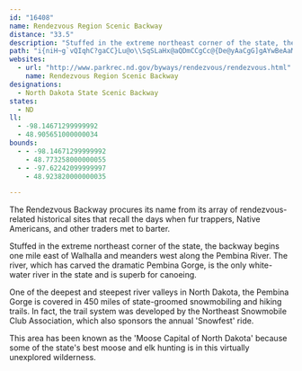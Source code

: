 ```yaml
---
id: "16408"
name: Rendezvous Region Scenic Backway
distance: "33.5"
description: "Stuffed in the extreme northeast corner of the state, the backway begins one mile east of Walhalla and meanders west along the Pembina River. The river is the only white-water river in the state and is superb for canoeing."
path: "i{niH~g`vQIqhC?gaCC}Lu@o\\SqSLaHx@aQDmCCgCc@{De@yAaCgG]gAYwBeAaM_@oBYq@i@q@]MaAQkFGo@WiAu@m@m@_BkDeAeFOoDDaGKy@]y@_@k@cEgE_AwAi@iAm@kCU_Bo@gI_@{CWkAq@_CmDsHgA{D[aC_A}[i@oL}EkXmEuRS_BKeCJwGEeDKqAaDkNQkA}@gLiAeGIoAIeEHgAPeC`BcLHaCw@cG_A{EEwOCc_C_@gmBLawCI_lA?k]DeGn@cFVeBZyD?yDU{jBDqd@_AsBsBgGmR{f@|NoPd@qBx@oE`@qA`A_AfGuApAw@lAgA~@qA~@aB|@sCTwApI}p@v@{ChHaUlSA~@c@r@aA|Xat@nBsE|BmEfFwItD}Fp[ab@xKiOzc@ap@rLiTde@w|@hBgCxJ{JtOcQJyDTgqAQurAf]D|y@f@bf@Fdo@\\rAKNKNa@?sJHaCNm@^e@|C_D^s@n@qB~@yAbDsCnCyAf@a@xDaEjHiLbDqErAqA`@i@`HiNvD_F|DeDnAy@lAWzHc@TQtBca@vRBdfAp@vj@B|VoA|Uc@|AD}AyeCbo@qDlb@[pHS}CyuBMuKP}QjAc{@XiZb@a_@jn@eEnCYvDGxC}@fBOrCk@t@]r@u@hAgBtBqF\\_@dAa@bBQvCv@~@tCn@xDXdA|F?n@ImI}cCmCko@e@iSIiPCaVe@aK]}EaAwI}AkJoBsIkqAikFsDiPmAuG_AyFeCcSeAuLq@uLc@sKK{FCw]"
websites:
  - url: "http://www.parkrec.nd.gov/byways/rendezvous/rendezvous.html"
    name: Rendezvous Region Scenic Backway
designations:
  - North Dakota State Scenic Backway
states:
  - ND
ll:
  - -98.14671299999992
  - 48.905651000000034
bounds:
  - - -98.14671299999992
    - 48.773258000000055
  - - -97.62242099999997
    - 48.923820000000035

---
```


The Rendezvous Backway procures its name from its array of rendezvous-related historical sites that recall the days when fur trappers, Native Americans, and other traders met to barter.

Stuffed in the extreme northeast corner of the state, the backway begins one mile east of Walhalla and meanders west along the Pembina River. The river, which has carved the dramatic Pembina Gorge, is the only white-water river in the state and is superb for canoeing.

One of the deepest and steepest river valleys in North Dakota, the Pembina Gorge is covered in 450 miles of state-groomed snowmobiling and hiking trails. In fact, the trail system was developed by the Northeast Snowmobile Club Association, which also sponsors the
annual 'Snowfest' ride.

This area has been known as the 'Moose Capital of North Dakota' because some of the state's best moose and elk hunting is in this virtually unexplored wilderness.
